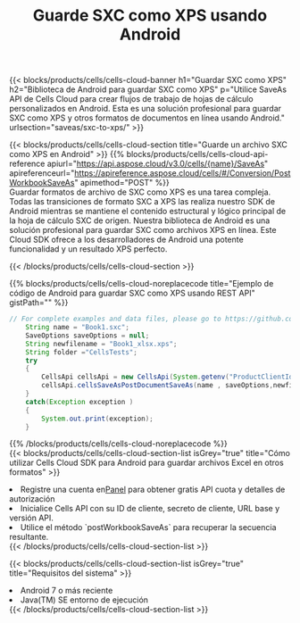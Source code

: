 ﻿---
title:  Guarde SXC como XPS usando Android
description:  Utilizando Aspose.Cells Cloud SDK para Android para guardar el archivo en formato SXC como archivo en formato XPS.
kwords: Excel, Save SXC as XPS, REST, Android
howto: How to save SXC as XPS using Aspose.Cells Cloud Android library.
---
{{< blocks/products/cells/cells-cloud-banner h1="Guardar SXC como XPS" h2="Biblioteca de Android para guardar SXC como XPS" p="Utilice SaveAs API de Cells Cloud para crear flujos de trabajo de hojas de cálculo personalizados en Android. Esta es una solución profesional para guardar SXC como XPS y otros formatos de documentos en línea usando Android." urlsection="saveas/sxc-to-xps/" >}}

{{< blocks/products/cells/cells-cloud-section title="Guarde un archivo SXC como XPS en Android" >}}
{{% blocks/products/cells/cells-cloud-api-reference apiurl="https://api.aspose.cloud/v3.0/cells/{name}/SaveAs" apireferenceurl="https://apireference.aspose.cloud/cells/#/Conversion/PostWorkbookSaveAs" apimethod="POST" %}}
<br/>
Guardar formatos de archivo de SXC como XPS es una tarea compleja. Todas las transiciones de formato SXC a XPS las realiza nuestro SDK de Android mientras se mantiene el contenido estructural y lógico principal de la hoja de cálculo SXC de origen. Nuestra biblioteca de Android es una solución profesional para guardar SXC como archivos XPS en línea. Este Cloud SDK ofrece a los desarrolladores de Android una potente funcionalidad y un resultado XPS perfecto.

{{< /blocks/products/cells/cells-cloud-section >}}

{{% blocks/products/cells/cells-cloud-noreplacecode title="Ejemplo de código de Android para guardar SXC como XPS usando REST API" gistPath="" %}}
  
```java
// For complete examples and data files, please go to https://github.com/aspose-cells-cloud/aspose-cells-cloud-android/
    String name = "Book1.sxc";
    SaveOptions saveOptions = null;
    String newfilename = "Book1_xlsx.xps";
    String folder ="CellsTests";
    try
    {
        CellsApi cellsApi = new CellsApi(System.getenv("ProductClientId"), System.getenv("ProductClientSecret"));
        cellsApi.cellsSaveAsPostDocumentSaveAs(name , saveOptions,newfilename,false,false,folder,null,null,null,true);                       
    }
    catch(Exception exception )
    {
        System.out.print(exception);
    }
```
  
{{% /blocks/products/cells/cells-cloud-noreplacecode %}}
<br/>
{{< blocks/products/cells/cells-cloud-section-list isGrey="true" title="Cómo utilizar Cells Cloud SDK para Android para guardar archivos Excel en otros formatos" >}}
<li> Registre una cuenta en<a href="https://dashboard.aspose.cloud/">Panel</a> para obtener gratis API cuota y detalles de autorización</li>
<li>Inicialice Cells API con su ID de cliente, secreto de cliente, URL base y versión API.</li>
<li>Utilice el método `postWorkbookSaveAs` para recuperar la secuencia resultante.</li>
{{< /blocks/products/cells/cells-cloud-section-list >}}

{{< blocks/products/cells/cells-cloud-section-list isGrey="true" title="Requisitos del sistema" >}}
<li>Android 7 o más reciente</li>
<li>Java(TM) SE entorno de ejecución</li>
{{< /blocks/products/cells/cells-cloud-section-list >}}
